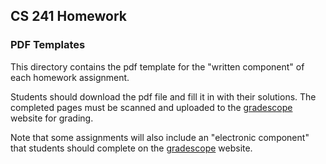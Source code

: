 ## CS 241 Homework

### PDF Templates

This directory contains the pdf template for the "written component" of each homework assignment.

Students should download the pdf file and fill it in with their solutions.  The completed pages must be scanned and uploaded to the [gradescope][] website for grading.

Note that some assignments will also include an "electronic component" that students should complete on the [gradescope][] website.

[gradescope]: https://www.gradescope.com/courses/360140/assignments
